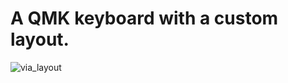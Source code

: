 # A QMK keyboard with a custom layout.
![via_layout](https://github.com/user-attachments/assets/b1b89ffb-43a1-4c20-9f8f-5b48f7c6e162)
